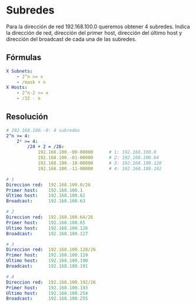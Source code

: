 # Subredes

Para la dirección de red 192.168.100.0 queremos obtener 4 subredes. Indica la dirección de red, dirección del primer host, dirección del último host y dirección del broadcast de cada una de las subredes.

## Fórmulas

```yaml
X Subnets:
    - 2^n >= x
    - /mask + n
X Hosts:
    - 2^n-2 >= x
    - /32 - n
```


## Resolución

```yaml
# 192.168.100.-0: 4 subredes
2^n >= 4:
    2² >= 4:
        /24 + 2 = /26:
            192.168.100.-00-00000      # 1: 192.168.100.0
            192.168.100.-01-00000      # 2: 192.168.100.64
            192.168.100.-10-00000      # 3: 192.168.100.128
            192.168.100.-11-00000      # 4: 192.168.100.192
```

```yaml
# 1
Direccion red:  192.168.100.0/26
Primer host:    192.168.100.1
Ultimo host:    192.168.100.62
Broadcast:      192.168.100.63

# 2
Direccion red:  192.168.100.64/26
Primer host:    192.168.100.65
Ultimo host:    192.168.100.126
Broadcast:      192.168.100.127

# 3
Direccion red:  192.168.100.128/26
Primer host:    192.168.100.129
Ultimo host:    192.168.100.190
Broadcast:      192.168.100.191

# 4
Direccion red:  192.168.100.192/26
Primer host:    192.168.100.193
Ultimo host:    192.168.100.254
Broadcast:      192.168.100.255
```
